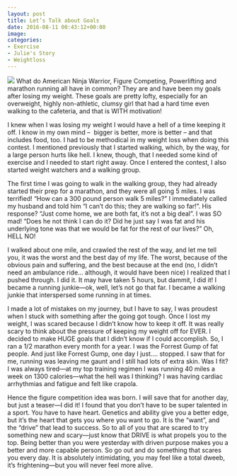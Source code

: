 ```yaml
---
layout: post
title: Let’s Talk about Goals
date: 2016-08-11 00:43:12+00:00
image:
categories:
- Exercise
- Julie's Story
- Weightloss
---
```


![](http://www.aim4strength.com/wp-content/uploads/2016/08/lets-talk-about-goals-blog-01.jpg) What do American Ninja Warrior, Figure Competing, Powerlifting and marathon running all have in common? They are and have been my goals after losing my weight. These goals are pretty lofty, especially for an overweight, highly non-athletic, clumsy girl that had a hard time even walking to the cafeteria, and that is WITH motivation!

I knew when I was losing my weight I would have a hell of a time keeping it off. I know in my own mind –  bigger is better, more is better – and that includes food, too. I had to be methodical in my weight loss when doing this contest. I mentioned previously that I started walking, which, by the way, for a large person hurts like hell. I knew, though, that I needed some kind of exercise and I needed to start right away. Once I entered the contest, I also started weight watchers and a walking group.

The first time I was going to walk in the walking group, they had already started their prep for a marathon, and they were all going 5 miles. I was terrified! “How can a 300 pound person walk 5 miles?” I immediately called my husband and told him “I can’t do this; they are walking so far!”. His response? “Just come home, we are both fat, it’s not a big deal”. I was SO mad! “Does he not think I can do it? Did he just say I was fat and his underlying tone was that we would be fat for the rest of our lives?” Oh, HELL NO!

I walked about one mile, and crawled the rest of the way, and let me tell you, it was the worst and the best day of my life. The worst, because of the obvious pain and suffering, and the best because at the end (no, I didn’t need an ambulance ride… although, it would have been nice) I realized that I pushed through. I did it. It may have taken 5 hours, but dammit, I did it! I became a running junkie—ok, well, let’s not go that far. I became a walking junkie that interspersed some running in at times.

I made a lot of mistakes on my journey, but I have to say, I was proudest when I stuck with something after the going got tough. Once I lost my weight, I was scared because I didn’t know how to keep it off. It was really scary to think about the pressure of keeping my weight off for EVER. I decided to make HUGE goals that I didn’t know if I could accomplish. So, I ran a 1/2 marathon every month for a year. I was the Forrest Gump of fat people. And just like Forrest Gump, one day I just…. stopped. I saw that for me, running was leaving me gaunt and I still had lots of extra skin. Was I fit? I was always tired—at my top training regimen I was running 40 miles a week on 1300 calories—what the hell was I thinking? I was having cardiac arrhythmias and fatigue and felt like crapola.

Hence the figure competition idea was born. I will save that for another day, but just a teaser—I did it! I found that you don’t have to be super talented in a sport. You have to have heart. Genetics and ability give you a better edge, but it’s the heart that gets you where you want to go. It is the “want”, and the “drive” that lead to success. So to all of you that are scared to try something new and scary—just know that DRIVE is what propels you to the top. Being better than you were yesterday with driven purpose makes you a better and more capable person. So go out and do something that scares you every day. It is absolutely intimidating, you may feel like a total dweeb, it’s frightening—but you will never feel more alive.
